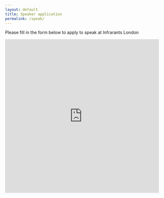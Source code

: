 ```yaml
---
layout: default
title: Speaker application
permalink: /speak/
---
```


Please fill in the form below to apply to speak at Infrarants London

<div style="position: relative; padding-bottom: 100%; height: 0; overflow: hidden;">
    <iframe src="https://docs.google.com/forms/d/e/1FAIpQLSfBMbUABaA01Yj8f17Kl1uSDIKax-muzNnKQ83HFjZjaldaAg/viewform?usp=sf_link" frameborder="0" style="position: absolute; top: 0; left: 0; width: 100%; height: 100%;"></iframe>
</div>

